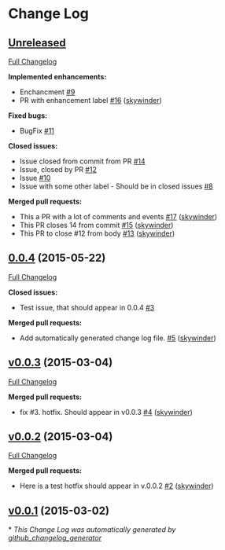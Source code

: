 # Change Log

## [Unreleased](https://github.com/skywinder/changelog_test/tree/HEAD)

[Full Changelog](https://github.com/skywinder/changelog_test/compare/0.0.4...HEAD)

**Implemented enhancements:**

- Enchancment [\#9](https://github.com/skywinder/changelog_test/issues/9)
- PR with enhancement label [\#16](https://github.com/skywinder/changelog_test/pull/16) ([skywinder](https://github.com/skywinder))

**Fixed bugs:**

- BugFix [\#11](https://github.com/skywinder/changelog_test/issues/11)

**Closed issues:**

- Issue closed from commit from PR [\#14](https://github.com/skywinder/changelog_test/issues/14)
- Issue, closed by PR [\#12](https://github.com/skywinder/changelog_test/issues/12)
- Issue [\#10](https://github.com/skywinder/changelog_test/issues/10)
- Issue with some other label - Should be in closed issues [\#8](https://github.com/skywinder/changelog_test/issues/8)

**Merged pull requests:**

- This a PR with a lot of comments and events [\#17](https://github.com/skywinder/changelog_test/pull/17) ([skywinder](https://github.com/skywinder))
- This PR closes 14 from commit [\#15](https://github.com/skywinder/changelog_test/pull/15) ([skywinder](https://github.com/skywinder))
- This PR to close \#12 from body [\#13](https://github.com/skywinder/changelog_test/pull/13) ([skywinder](https://github.com/skywinder))

## [0.0.4](https://github.com/skywinder/changelog_test/tree/0.0.4) (2015-05-22)
[Full Changelog](https://github.com/skywinder/changelog_test/compare/v0.0.3...0.0.4)

**Closed issues:**

- Test issue, that should appear in 0.0.4 [\#3](https://github.com/skywinder/changelog_test/issues/3)

**Merged pull requests:**

- Add automatically generated change log file. [\#5](https://github.com/skywinder/changelog_test/pull/5) ([skywinder](https://github.com/skywinder))

## [v0.0.3](https://github.com/skywinder/changelog_test/tree/v0.0.3) (2015-03-04)
[Full Changelog](https://github.com/skywinder/changelog_test/compare/v0.0.2...v0.0.3)

**Merged pull requests:**

- fix \#3. hotfix. Should appear in v0.0.3 [\#4](https://github.com/skywinder/changelog_test/pull/4) ([skywinder](https://github.com/skywinder))

## [v0.0.2](https://github.com/skywinder/changelog_test/tree/v0.0.2) (2015-03-04)
[Full Changelog](https://github.com/skywinder/changelog_test/compare/v0.0.1...v0.0.2)

**Merged pull requests:**

- Here is a test hotfix should appear in v.0.0.2 [\#2](https://github.com/skywinder/changelog_test/pull/2) ([skywinder](https://github.com/skywinder))

## [v0.0.1](https://github.com/skywinder/changelog_test/tree/v0.0.1) (2015-03-02)


\* *This Change Log was automatically generated by [github_changelog_generator](https://github.com/skywinder/Github-Changelog-Generator)*